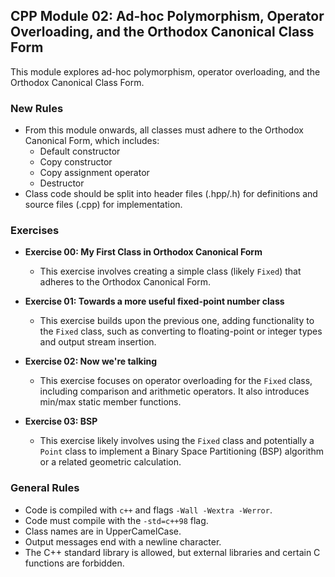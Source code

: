 ## CPP Module 02: Ad-hoc Polymorphism, Operator Overloading, and the Orthodox Canonical Class Form

This module explores ad-hoc polymorphism, operator overloading, and the Orthodox Canonical Class Form.

### New Rules

* From this module onwards, all classes must adhere to the Orthodox Canonical Form, which includes:
    * Default constructor
    * Copy constructor
    * Copy assignment operator
    * Destructor
* Class code should be split into header files (.hpp/.h) for definitions and source files (.cpp) for implementation.

### Exercises

* **Exercise 00: My First Class in Orthodox Canonical Form**

    * This exercise involves creating a simple class (likely `Fixed`) that adheres to the Orthodox Canonical Form.
* **Exercise 01: Towards a more useful fixed-point number class**

    * This exercise builds upon the previous one, adding functionality to the `Fixed` class, such as converting to floating-point or integer types and output stream insertion.
* **Exercise 02: Now we're talking**

    * This exercise focuses on operator overloading for the `Fixed` class, including comparison and arithmetic operators. It also introduces min/max static member functions.
* **Exercise 03: BSP**

    * This exercise likely involves using the `Fixed` class and potentially a `Point` class to implement a Binary Space Partitioning (BSP) algorithm or a related geometric calculation.

### General Rules

* Code is compiled with `c++` and flags `-Wall -Wextra -Werror`.
* Code must compile with the `-std=c++98` flag.
* Class names are in UpperCamelCase.
* Output messages end with a newline character.
* The C++ standard library is allowed, but external libraries and certain C functions are forbidden.